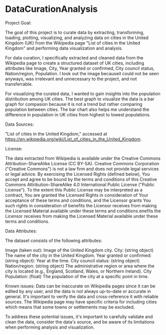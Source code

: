 # DataCurationAnalysis

Project Goal:

The goal of this project is to curate data by extracting, transforming, loading, plotting, visualizing, and analyzing data on cities in the United Kingdom (UK) from the Wikipedia page "List of cities in the United Kingdom" and performing data visualization and analysis.

For data curation, I specifically extracted and cleaned data from the Wikipedia page to create a structured dataset of UK cities, including attributes like Image,	City,	Year granted or confirmed,	City council status,	Nation/region, Population. I took out the image becauseit could not be seen anyways, was irrelevant and unnecessary to the project, and not transferrable.

For visualizing the curated data, I wanted to gain insights into the population distribution among UK cities. The best graph to visualize the data is a bar graph for compasion because it is not a trend but rather comparing population between cities. The bar chart also helps me understand the difference in population in UK cities from highest to lowest populations.

Data Sources:

"List of cities in the United Kingdom," accessed at https://en.wikipedia.org/wiki/List_of_cities_in_the_United_Kingdom.

License:

The data extracted from Wikipedia is available under the Creative Commons Attribution-ShareAlike License (CC BY-SA). 
Creative Commons Corporation ("Creative Commons") is not a law firm and does not provide legal services or legal advice. By exercising the Licensed Rights (defined below), You accept and agree to be bound by the terms and conditions of this Creative Commons Attribution-ShareAlike 4.0 International Public License ("Public License"). To the extent this Public License may be interpreted as a contract, You are granted the Licensed Rights in consideration of Your acceptance of these terms and conditions, and the Licensor grants You such rights in consideration of benefits the Licensor receives from making the Licensed Material available under these terms and conditions.enefits the Licensor receives from making the Licensed Material available under these terms and conditions.

Data Attributes:

The dataset consists of the following attributes:

Image (taken out): Image of the United Kingdom city. 
City: (string object) The name of the city in the United Kingdom.
Year granted or confirmed: (string object): Year at the time.
City council status: (string object) 
Nation/region: (string object) The administrative region or area where the city is located (e.g., England, Scotland, Wales, or Northern Ireland).
City Population: (float) The population of the city at a specific point in time.

Known issues:
Data can be inaccurate on Wikipedia pages since it can be edited by any user, and the data is not always up-to-date or accurate in general. It's important to verify the data and cross-reference it with reliable sources.
The Wikipedia page may have specific criteria for including cities which means that some towns or settlements may be excluded.

To address these potential issues, it's important to carefully validate and clean the data, consider the data's source, and be aware of its limitations when performing analysis and visualization.

